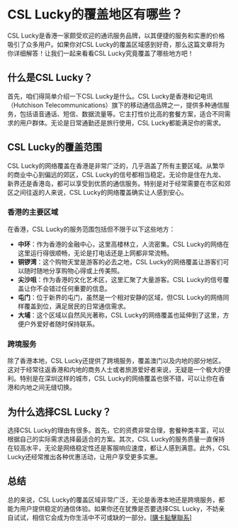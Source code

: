 # CSL Lucky的覆盖地区有哪些？

CSL Lucky是香港一家颇受欢迎的通讯服务品牌，以其便捷的服务和实惠的价格吸引了众多用户。如果你对CSL Lucky的覆盖区域感到好奇，那么这篇文章将为你详细解答！让我们一起来看看CSL Lucky究竟覆盖了哪些地方吧！

## 什么是CSL Lucky？

首先，咱们得简单介绍一下CSL Lucky是什么。CSL Lucky是香港和记电讯（Hutchison Telecommunications）旗下的移动通信品牌之一，提供多种通信服务，包括语音通话、短信、数据流量等。它主打性价比高的套餐方案，适合不同需求的用户群体。无论是日常通勤还是旅行使用，CSL Lucky都能满足你的需求。

## CSL Lucky的覆盖范围

CSL Lucky的网络覆盖在香港是非常广泛的，几乎涵盖了所有主要区域。从繁华的商业中心到偏远的郊区，CSL Lucky的信号都相当稳定。无论你是住在九龙、新界还是香港岛，都可以享受到优质的通信服务。特别是对于经常需要在市区和郊区之间往返的人来说，CSL Lucky的网络覆盖确实让人感到安心。

### 香港的主要区域

在香港，CSL Lucky的服务范围包括但不限于以下这些地方：

- **中环**：作为香港的金融中心，这里高楼林立，人流密集。CSL Lucky的网络在这里运行得很顺畅，无论是打电话还是上网都非常流畅。
- **铜锣湾**：这个购物天堂是游客的必去之地，CSL Lucky的网络覆盖让游客们可以随时随地分享购物心得或上传美照。
- **尖沙咀**：作为香港的文化艺术区，这里汇聚了大量游客。CSL Lucky的信号覆盖让你不会错过任何重要的信息。
- **屯门**：位于新界的屯门，虽然是一个相对安静的区域，但CSL Lucky的网络同样覆盖到位，满足居民的日常通信需求。
- **大埔**：这个区域以自然风光著称，CSL Lucky的网络覆盖也延伸到了这里，方便户外爱好者随时保持联系。

### 跨境服务

除了香港本地，CSL Lucky还提供了跨境服务，覆盖澳门以及内地的部分地区。这对于经常往返香港和内地的商务人士或者旅游爱好者来说，无疑是一个极大的便利。特别是在深圳这样的城市，CSL Lucky的网络覆盖也很不错，可以让你在香港和内地之间无缝切换。

## 为什么选择CSL Lucky？

选择CSL Lucky的理由有很多。首先，它的资费非常合理，套餐种类丰富，可以根据自己的实际需求选择最适合的方案。其次，CSL Lucky的服务质量一直保持在较高水平，无论是网络稳定性还是客服响应速度，都让人感到满意。此外，CSL Lucky还经常推出各种优惠活动，让用户享受更多实惠。

## 总结

总的来说，CSL Lucky的覆盖区域非常广泛，无论是香港本地还是跨境服务，都能为用户提供稳定的通信体验。如果你还在犹豫是否要选择CSL Lucky，不妨亲自试试，相信它会成为你生活中不可或缺的一部分。[[購卡點擊聯系](https://t.me/s/esim1088)]